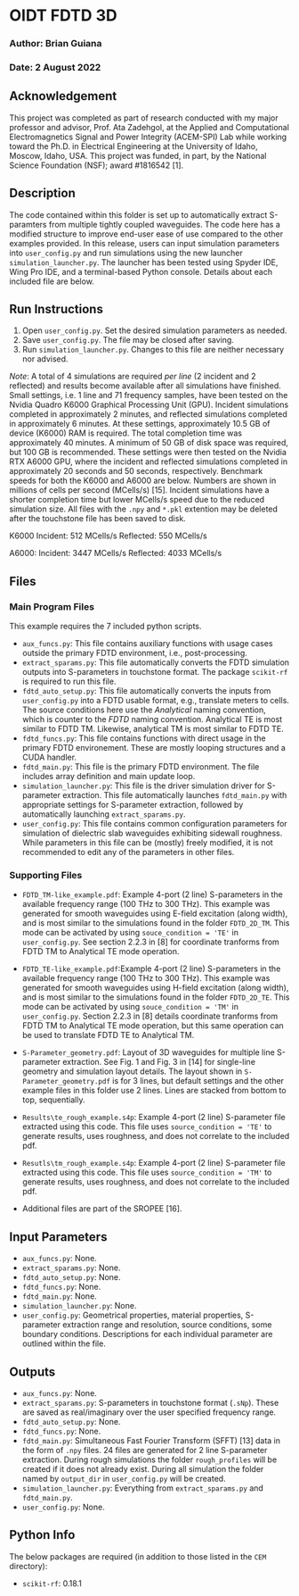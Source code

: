 # OIDT FDTD 3D
### Author: Brian Guiana
### Date: 2 August 2022

## Acknowledgement
This project was completed as part of research conducted with my major professor and advisor, Prof. Ata Zadehgol, at the Applied and Computational Electromagnetics Signal and Power Integrity (ACEM-SPI) Lab while working toward the Ph.D. in Electrical Engineering at the University of Idaho, Moscow, Idaho, USA. This project was funded, in part, by the National Science Foundation (NSF); award #1816542 [1].

## Description
The code contained within this folder is set up to automatically extract S-paramters from multiple tightly coupled waveguides. The code here has a modified structure to improve end-user ease of use compared to the other examples provided. In this release, users can input simulation parameters into `user_config.py` and run simulations using the new launcher `simulation_launcher.py`. The launcher has been tested using Spyder IDE, Wing Pro IDE, and a terminal-based Python console. Details about each included file are below.

## Run Instructions
1. Open `user_config.py`. Set the desired simulation parameters as needed.
2. Save `user_config.py`. The file may be closed after saving.
3. Run `simulation_launcher.py`. Changes to this file are neither necessary nor advised.

*Note*: A total of 4 simulations are required _*per line*_ (2 incident and 2 reflected) and results become available after all simulations have finished. Small settings, i.e. 1 line and 71 frequency samples, have been tested on the Nvidia Quadro K6000 Graphical Processing Unit (GPU). Incident simulations completed in approximately 2 minutes, and reflected simulations completed in approximately 6 minutes. At these settings, approximately 10.5 GB of device (K6000) RAM is required. The total completion time was approximately 40 minutes. A minimum of 50 GB of disk space was required, but 100 GB is recommended. These settings were then tested on the Nvidia RTX A6000 GPU, where the incident and reflected simulations completed in approximately 20 seconds and 50 seconds, respectively. Benchmark speeds for both the K6000 and A6000 are below. Numbers are shown in millions of cells per second (MCells/s) [15]. Incident simulations have a shorter completion time but lower MCells/s speed due to the reduced simulation size. All files with the `.npy` and `*.pkl` extention may be deleted after the touchstone file has been saved to disk.

K6000
Incident: 512 MCells/s
Reflected: 550 MCells/s

A6000:
Incident: 3447 MCells/s
Reflected: 4033 MCells/s

## Files
### Main Program Files
This example requires the 7 included python scripts.
- `aux_funcs.py`: This file contains auxiliary functions with usage cases outside the primary FDTD environment, i.e., post-processing.
- `extract_sparams.py`: This file automatically converts the FDTD simulation outputs into S-parameters in touchstone format. The package `scikit-rf` is required to run this file.
- `fdtd_auto_setup.py`: This file automatically converts the inputs from `user_config.py` into a FDTD usable format, e.g., translate meters to cells. The source conditions here use the _Analytical_ naming convention, which is counter to the _FDTD_ naming convention. Analytical TE is most similar to FDTD TM. Likewise, analytical TM is most similar to FDTD TE.
- `fdtd_funcs.py`: This file contains functions with direct usage in the primary FDTD environement. These are mostly looping structures and a CUDA handler.
- `fdtd_main.py`: This file is the primary FDTD environment. The file includes array definition and main update loop.
- `simulation_launcher.py`: This file is the driver simulation driver for S-parameter extraction. This file automatically launches `fdtd_main.py` with appropriate settings for S-parameter extraction, followed by automatically launching `extract_sparams.py`.
- `user_config.py`: This file contains common configuration parameters for simulation of dielectric slab waveguides exhibiting sidewall roughness. While parameters in this file can be (mostly) freely modified, it is not recommended to edit any of the parameters in other files.

### Supporting Files
- `FDTD_TM-like_example.pdf`: Example 4-port (2 line) S-parameters in the available frequency range (100 THz to 300 THz). This example was generated for smooth waveguides using E-field excitation (along width), and is most similar to the simulations found in the folder `FDTD_2D_TM`. This mode can be activated by using `souce_condition = 'TE'` in `user_config.py`. See section 2.2.3 in [8] for coordinate tranforms from FDTD TM to Analytical TE mode operation.
- `FDTD_TE-like_example.pdf`:Example 4-port (2 line) S-parameters in the available frequency range (100 THz to 300 THz). This example was generated for smooth waveguides using H-field excitation (along width), and is most similar to the simulations found in the folder `FDTD_2D_TE`. This mode can be activated by using `souce_condition = 'TM'` in `user_config.py`. Section 2.2.3 in [8] details coordinate tranforms from FDTD TM to Analytical TE mode operation, but this same operation can be used to translate FDTD TE to Analytical TM.
- `S-Parameter_geometry.pdf`: Layout of 3D waveguides for multiple line S-parameter extraction. See Fig. 1 and Fig. 3 in [14] for single-line geometry and simulation layout details. The layout shown in `S-Parameter_geometry.pdf` is for 3 lines, but default settings and the other example files in this folder use 2 lines. Lines are stacked from bottom to top, sequentially.
- `Results\te_rough_example.s4p`: Example 4-port (2 line) S-parameter file extracted using this code. This file uses `source_condition = 'TE'` to generate results, uses roughness, and does not correlate to the included pdf.
- `Resutls\tm_rough_example.s4p`: Example 4-port (2 line) S-parameter file extracted using this code. This file uses `source_condition = 'TM'` to generate results, uses roughness, and does not correlate to the included pdf.

- Additional files are part of the SROPEE [16].

## Input Parameters
- `aux_funcs.py`: None.
- `extract_sparams.py`: None.
- `fdtd_auto_setup.py`: None.
- `fdtd_funcs.py`: None.
- `fdtd_main.py`: None.
- `simulation_launcher.py`: None.
- `user_config.py`: Geometrical properties, material properties, S-parameter extraction range and resolution, source conditions, some boundary conditions. Descriptions for each individual parameter are outlined within the file.

## Outputs
- `aux_funcs.py`: None.
- `extract_sparams.py`: S-parameters in touchstone format (`.sNp`). These are saved as real/imaginary over the user specified frequency range.
- `fdtd_auto_setup.py`: None.
- `fdtd_funcs.py`: None.
- `fdtd_main.py`: Simultaneous Fast Fourier Transform (SFFT) [13] data in the form of `.npy` files. 24 files are generated for 2 line S-parameter extraction. During rough simulations the folder `rough_profiles` will be created if it does not already exist. During all simulation the folder named by `output_dir` in `user_config.py` will be created.
- `simulation_launcher.py`: Everything from `extract_sparams.py` and `fdtd_main.py`.
- `user_config.py`: None.

## Python Info
The below packages are required (in addition to those listed in the `CEM` directory):
- `scikit-rf`: 0.18.1

